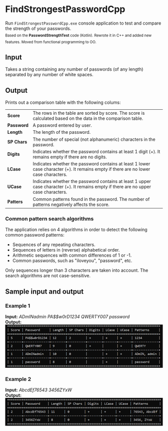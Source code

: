 # FindStrongestPasswordCpp
Run `FindStrongestPasswordCpp.exe` console application to test and compare the strength of your passwords. <br />
<sub> Based on the **PasswordStrengthTest** code (Kotlin). Rewrote it in C++ and added new features. Moved from functional programming to OO. </sub>
## Input
Takes a string containing any number of passwords (of any length) separated by any number of white spaces.
## Output
Prints out a comparison table with the following colums:

<table>
  <tr>
    <td> <b>Score</b> </td>
    <td>The rows in the table are sorted by score. The score is calculated based on the data in the comparison table.</td>
  </tr>
  
  <tr>
    <td><b>Password</b></td>
    <td>A password entered by user. </td>
  </tr>
  
  <tr>
    <td><b>Length</b></td>
    <td>The length of the password.</td>
  </tr>

  <tr>
    <td><b>SP Chars</b></td>
    <td>The number of special (not alphanumeric) characters in the password.</td>
  </tr>

  <tr>
    <td><b>Digits</b></td>
    <td>Indicates whether the password contains at least 1 digit (+). It remains empty if there are no digits.</td>
  </tr>

  <tr>
    <td><b>LCase</b></td>
    <td>Indicates whether the password contains at least 1 lower case character (+). It remains empty if there are no lower case characters.</td>
  </tr>

  <tr>
    <td><b>UCase</b></td>
    <td>Indicates whether the password contains at least 1 upper case character (+). It remains empty if there are no upper case characters.</td>
  </tr>

  <tr>
    <td><b>Patters</b></td>
    <td>Common patterns found in the password. The number of patterns negatively affects the score.</td>
  </tr>
  
</table>

### Common pattern search algorithms
The application relies on 4 algorithms in order to detect the following common password patterns:
* Sequences of any repeating characters.
* Sequences of letters in (reverse) alphabetical order.
* Arithmetic sequences with common differences of 1 or -1.
* Common passwords, such as "iloveyou", "password", etc.
  
Only sequences longer than 3 characters are taken into account. The search algorithms are not case-sensitive.
## Sample input and output
### Example 1
**Input:** *ADmINadmin PA$$w0rD1234 QWERTY007 password*<br />
**Output:**
![Comparison table 1](/readme_img/table1.jpg)
### Example 2
**Input:** *AbcdEf76543           3456ZYxW*<br />
**Output:**
![Comparison table 1](/readme_img/table2.jpg)
